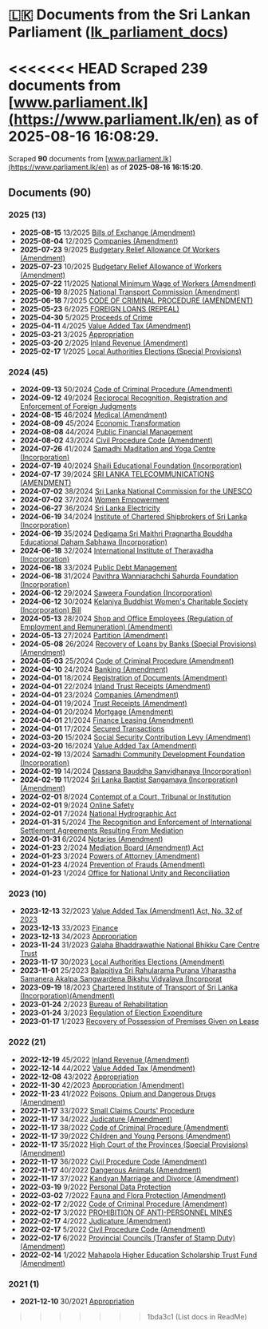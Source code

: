 # 🇱🇰 Documents from the Sri Lankan Parliament ([lk_parliament_docs](https://github.com/nuuuwan/lk_parliament_docs))

<<<<<<< HEAD
Scraped  **239** documents from [www.parliament.lk](https://www.parliament.lk/en) as of **2025-08-16 16:08:29**.
=======
Scraped  **90** documents from [www.parliament.lk](https://www.parliament.lk/en) as of **2025-08-16 16:15:20**.

## Documents (90)

### 2025 (13)

- **2025-08-15** 13/2025 [Bills of Exchange (Amendment)](data/acts/2025/13-2025)
- **2025-08-04** 12/2025 [Companies (Amendment)](data/acts/2025/12-2025)
- **2025-07-23** 9/2025 [Budgetary Relief Allowance Of Workers (Amendment)](data/acts/2025/9-2025)
- **2025-07-23** 10/2025 [Budgetary Relief Allowance of Workers (Amendment)](data/acts/2025/10-2025)
- **2025-07-22** 11/2025 [National Minimum Wage of Workers (Amendment)](data/acts/2025/11-2025)
- **2025-06-19** 8/2025 [National Transport Commission (Amendment)](data/acts/2025/8-2025)
- **2025-06-18** 7/2025 [CODE OF CRIMINAL PROCEDURE (AMENDMENT)](data/acts/2025/7-2025)
- **2025-05-23** 6/2025 [FOREIGN LOANS (REPEAL)](data/acts/2025/6-2025)
- **2025-04-30** 5/2025 [Proceeds of Crime](data/acts/2025/5-2025)
- **2025-04-11** 4/2025 [Value Added Tax (Amendment)](data/acts/2025/4-2025)
- **2025-03-21** 3/2025 [Appropriation](data/acts/2025/3-2025)
- **2025-03-20** 2/2025 [Inland Revenue (Amendment)](data/acts/2025/2-2025)
- **2025-02-17** 1/2025 [Local Authorities Elections (Special Provisions)](data/acts/2025/1-2025)

### 2024 (45)

- **2024-09-13** 50/2024 [Code of Criminal Procedure (Amendment)](data/acts/2024/50-2024)
- **2024-09-12** 49/2024 [Reciprocal Recognition, Registration and Enforcement of Foreign Judgments](data/acts/2024/49-2024)
- **2024-08-15** 46/2024 [Medical (Amendment)](data/acts/2024/46-2024)
- **2024-08-09** 45/2024 [Economic Transformation](data/acts/2024/45-2024)
- **2024-08-08** 44/2024 [Public Financial Management](data/acts/2024/44-2024)
- **2024-08-02** 43/2024 [Civil Procedure Code (Amendment)](data/acts/2024/43-2024)
- **2024-07-26** 41/2024 [Samadhi Maditation and Yoga Centre (Incorporation)](data/acts/2024/41-2024)
- **2024-07-19** 40/2024 [Shaili Educational Foundation (Incorporation)](data/acts/2024/40-2024)
- **2024-07-17** 39/2024 [SRI LANKA TELECOMMUNICATIONS (AMENDMENT)](data/acts/2024/39-2024)
- **2024-07-02** 38/2024 [Sri Lanka National Commission for the UNESCO](data/acts/2024/38-2024)
- **2024-07-02** 37/2024 [Women Empowerment](data/acts/2024/37-2024)
- **2024-06-27** 36/2024 [Sri Lanka Electricity](data/acts/2024/36-2024)
- **2024-06-19** 34/2024 [Institute of Chartered Shipbrokers of Sri Lanka (Incorporation)](data/acts/2024/34-2024)
- **2024-06-19** 35/2024 [Dedigama Sri Maithri Pragnartha Bouddha Educational Daham Sabhawa (Incorporation)](data/acts/2024/35-2024)
- **2024-06-18** 32/2024 [International Institute of Theravadha (Incorporation)](data/acts/2024/32-2024)
- **2024-06-18** 33/2024 [Public Debt Management](data/acts/2024/33-2024)
- **2024-06-18** 31/2024 [Pavithra Wanniarachchi Sahurda Foundation (Incorporation)](data/acts/2024/31-2024)
- **2024-06-12** 29/2024 [Saweera Foundation (Incorporation)](data/acts/2024/29-2024)
- **2024-06-12** 30/2024 [Kelaniya Buddhist Women's Charitable Society (Incorporation) Bill](data/acts/2024/30-2024)
- **2024-05-13** 28/2024 [Shop and Office Employees (Regulation of Employment and Remuneration) (Amendment)](data/acts/2024/28-2024)
- **2024-05-13** 27/2024 [Partition (Amendment)](data/acts/2024/27-2024)
- **2024-05-08** 26/2024 [Recovery of Loans by Banks (Special Provisions) (Amendment)](data/acts/2024/26-2024)
- **2024-05-03** 25/2024 [Code of Criminal Procedure (Amendment)](data/acts/2024/25-2024)
- **2024-04-10** 24/2024 [Banking (Amendment)](data/acts/2024/24-2024)
- **2024-04-01** 18/2024 [Registration of Documents (Amendment)](data/acts/2024/18-2024)
- **2024-04-01** 22/2024 [Inland Trust Receipts (Amendment)](data/acts/2024/22-2024)
- **2024-04-01** 23/2024 [Companies (Amendment)](data/acts/2024/23-2024)
- **2024-04-01** 19/2024 [Trust Receipts (Amendment)](data/acts/2024/19-2024)
- **2024-04-01** 20/2024 [Mortgage (Amendment)](data/acts/2024/20-2024)
- **2024-04-01** 21/2024 [Finance Leasing (Amendment)](data/acts/2024/21-2024)
- **2024-04-01** 17/2024 [Secured Transactions](data/acts/2024/17-2024)
- **2024-03-20** 15/2024 [Social Security Contribution Levy (Amendment)](data/acts/2024/15-2024)
- **2024-03-20** 16/2024 [Value Added Tax (Amendment)](data/acts/2024/16-2024)
- **2024-02-19** 13/2024 [Samadhi Community Development Foundation (Incorporation)](data/acts/2024/13-2024)
- **2024-02-19** 14/2024 [Dassana Bauddha Sanvidhanaya (Incorporation)](data/acts/2024/14-2024)
- **2024-02-19** 11/2024 [Sri Lanka Baptist Sangamaya (Incorporation) (Amendment)](data/acts/2024/11-2024)
- **2024-02-01** 8/2024 [Contempt of a Court, Tribunal or Institution](data/acts/2024/8-2024)
- **2024-02-01** 9/2024 [Online Safety](data/acts/2024/9-2024)
- **2024-02-01** 7/2024 [National Hydrographic Act](data/acts/2024/7-2024)
- **2024-01-31** 5/2024 [The Recognition and Enforcement of International Settlement Agreements Resulting From Mediation](data/acts/2024/5-2024)
- **2024-01-31** 6/2024 [Notaries (Amendment)](data/acts/2024/6-2024)
- **2024-01-23** 2/2024 [Mediation Board (Amendment) Act](data/acts/2024/2-2024)
- **2024-01-23** 3/2024 [Powers of Attorney (Amendment)](data/acts/2024/3-2024)
- **2024-01-23** 4/2024 [Prevention of Frauds (Amendment)](data/acts/2024/4-2024)
- **2024-01-23** 1/2024 [Office for National Unity and Reconciliation](data/acts/2024/1-2024)

### 2023 (10)

- **2023-12-13** 32/2023 [Value Added Tax (Amendment) Act, No. 32 of 2023](data/acts/2023/32-2023)
- **2023-12-13** 33/2023 [Finance](data/acts/2023/33-2023)
- **2023-12-13** 34/2023 [Appropriation](data/acts/2023/34-2023)
- **2023-11-24** 31/2023 [Galaha Bhaddrawathie National Bhikku Care Centre Trust](data/acts/2023/31-2023)
- **2023-11-17** 30/2023 [Local Authorities Elections (Amendment)](data/acts/2023/30-2023)
- **2023-11-01** 25/2023 [Balapitiya Sri Rahularama Purana Viharastha Samanera Akalpa Sangwardena Bikshu Vidyalaya (Incorporat](data/acts/2023/25-2023)
- **2023-09-19** 18/2023 [Chartered Institute of Transport of Sri Lanka (Incorporation)(Amendment)](data/acts/2023/18-2023)
- **2023-01-24** 2/2023 [Bureau of Rehabilitation](data/acts/2023/2-2023)
- **2023-01-24** 3/2023 [Regulation of Election Expenditure](data/acts/2023/3-2023)
- **2023-01-17** 1/2023 [Recovery of Possession of Premises Given on Lease](data/acts/2023/1-2023)

### 2022 (21)

- **2022-12-19** 45/2022 [Inland Revenue (Amendment)](data/acts/2022/45-2022)
- **2022-12-14** 44/2022 [Value Added Tax (Amendment)](data/acts/2022/44-2022)
- **2022-12-08** 43/2022 [Appropriation](data/acts/2022/43-2022)
- **2022-11-30** 42/2023 [Appropriation (Amendment)](data/acts/2022/42-2023)
- **2022-11-23** 41/2022 [Poisons, Opium and Dangerous Drugs (Amendment)](data/acts/2022/41-2022)
- **2022-11-17** 33/2022 [Small Claims Courts' Procedure](data/acts/2022/33-2022)
- **2022-11-17** 34/2022 [Judicature (Amendment)](data/acts/2022/34-2022)
- **2022-11-17** 38/2022 [Code of Criminal Procedure (Amendment)](data/acts/2022/38-2022)
- **2022-11-17** 39/2022 [Children and Young Persons (Amendment)](data/acts/2022/39-2022)
- **2022-11-17** 35/2022 [High Court of the Provinces (Special Provisions) (Amendment)](data/acts/2022/35-2022)
- **2022-11-17** 36/2022 [Civil Procedure Code (Amendment)](data/acts/2022/36-2022)
- **2022-11-17** 40/2022 [Dangerous Animals (Amendment)](data/acts/2022/40-2022)
- **2022-11-17** 37/2022 [Kandyan Marriage and Divorce (Amendment)](data/acts/2022/37-2022)
- **2022-03-19** 9/2022 [Personal Data Protection](data/acts/2022/9-2022)
- **2022-03-02** 7/2022 [Fauna and Flora Protection (Amendment)](data/acts/2022/7-2022)
- **2022-02-17** 2/2022 [Code of Criminal Procedure (Amendment)](data/acts/2022/2-2022)
- **2022-02-17** 3/2022 [PROHIBITION OF ANTI-PERSONNEL MINES](data/acts/2022/3-2022)
- **2022-02-17** 4/2022 [Judicature (Amendment)](data/acts/2022/4-2022)
- **2022-02-17** 5/2022 [Civil Procedure Code (Amendment)](data/acts/2022/5-2022)
- **2022-02-17** 6/2022 [Provincial Councils (Transfer of Stamp Duty) (Amendment)](data/acts/2022/6-2022)
- **2022-02-14** 1/2022 [Mahapola Higher Education Scholarship Trust Fund (Amendment)](data/acts/2022/1-2022)

### 2021 (1)

- **2021-12-10** 30/2021 [Appropriation](data/acts/2021/30-2021)

>>>>>>> 1bda3c1 (List docs in ReadMe)
